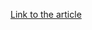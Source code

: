 [Link to the article](https://blog.eclecticiq.com/russo-ukrainian-cyberattacks-and-updates-on-lapsus-and-conti-ransomware-operations?hsLang=en)
